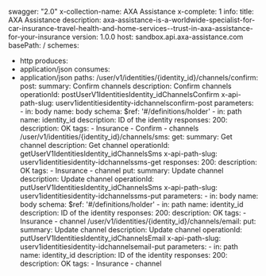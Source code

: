 swagger: "2.0"
x-collection-name: AXA Assistance
x-complete: 1
info:
  title: AXA Assistance
  description: axa-assistance-is-a-worldwide-specialist-for-car-insurance-travel-health-and-home-services--trust-in-axa-assistance-for-your-insurance
  version: 1.0.0
host: sandbox.api.axa-assistance.com
basePath: /
schemes:
- http
produces:
- application/json
consumes:
- application/json
paths:
  /user/v1/identities/{identity_id}/channels/confirm:
    post:
      summary: Confirm channels
      description: Confirm channels
      operationId: postUserV1IdentitiesIdentity_idChannelsConfirm
      x-api-path-slug: userv1identitiesidentity-idchannelsconfirm-post
      parameters:
      - in: body
        name: body
        schema:
          $ref: '#/definitions/holder'
      - in: path
        name: identity_id
        description: ID of the identity
      responses:
        200:
          description: OK
      tags:
      - Insurance
      - Confirm
      - channels
  /user/v1/identities/{identity_id}/channels/sms:
    get:
      summary: Get channel
      description: Get channel
      operationId: getUserV1IdentitiesIdentity_idChannelsSms
      x-api-path-slug: userv1identitiesidentity-idchannelssms-get
      responses:
        200:
          description: OK
      tags:
      - Insurance
      - channel
    put:
      summary: Update channel
      description: Update channel
      operationId: putUserV1IdentitiesIdentity_idChannelsSms
      x-api-path-slug: userv1identitiesidentity-idchannelssms-put
      parameters:
      - in: body
        name: body
        schema:
          $ref: '#/definitions/holder'
      - in: path
        name: identity_id
        description: ID of the identity
      responses:
        200:
          description: OK
      tags:
      - Insurance
      - channel
  /user/v1/identities/{identity_id}/channels/email:
    put:
      summary: Update channel
      description: Update channel
      operationId: putUserV1IdentitiesIdentity_idChannelsEmail
      x-api-path-slug: userv1identitiesidentity-idchannelsemail-put
      parameters:
      - in: path
        name: identity_id
        description: ID of the identity
      responses:
        200:
          description: OK
      tags:
      - Insurance
      - channel